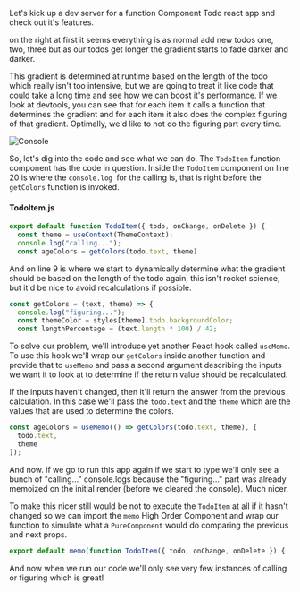 Let's kick up a dev server for a function Component Todo react app and check out it's features.

on the right at first it seems everything is as normal add new todos one, two, three but as our todos get longer the gradient starts to fade darker and darker. 

This gradient is determined at runtime based on the length of the todo which really isn't too intensive, but we are going to treat it like code that could take a long time and see how we can boost it's performance. If we look at devtools, you can see that for each item it calls a function that determines the gradient and for each item it also does the complex figuring of that gradient. Optimally, we'd like to not do the figuring part every time.

![Console](https://res.cloudinary.com/dg3gyk0gu/image/upload/v1544386009/transcript-images/react-leverage-the-react-usememo-hook-for-expensive-operations-console.png)

So, let's dig into the code and see what we can do. The `TodoItem` function component has the code in question. Inside the `TodoItem` component on line 20 is where the `console.log `for the calling is, that is right before the `getColors` function is invoked. 

#### TodoItem.js
```javascript
export default function TodoItem({ todo, onChange, onDelete }) {
  const theme = useContext(ThemeContext);
  console.log("calling...");
  const ageColors = getColors(todo.text, theme)
```
And on line 9 is where we start to dynamically determine what the gradient should be based on the length of the todo again, this isn't rocket science, but it'd be nice to avoid recalculations if possible.

```javascript
const getColors = (text, theme) => {
  console.log("figuring...");
  const themeColor = styles[theme].todo.backgroundColor;
  const lengthPercentage = (text.length * 100) / 42;
```

To solve our problem, we'll introduce yet another React hook called `useMemo`. To use this hook we'll wrap our `getColors` inside another function and provide that to `useMemo` and pass a second argument describing the inputs we want it to look at to determine if the return value should be recalculated. 

If the inputs haven't changed, then it'll return the answer from the previous calculation. In this case we'll pass the `todo.text` and the `theme` which are the values that are used to determine the colors. 

```javascript
const ageColors = useMemo(() => getColors(todo.text, theme), [
  todo.text,
  theme
]);
```

And now. if we go to run this app again if we start to type we'll only see a bunch of "calling…" console.logs because the "figuring…" part was already memoized on the initial render (before we cleared the console). Much nicer.

To make this nicer still would be not to execute the `TodoItem` at all if it hasn't changed so we can import the `memo` High Order Component and wrap our function to simulate what a `PureComponent` would do comparing the previous and next props. 

```javascript
export default memo(function TodoItem({ todo, onChange, onDelete }) {
```
And now when we run our code we'll only see very few instances of calling or figuring which is great!